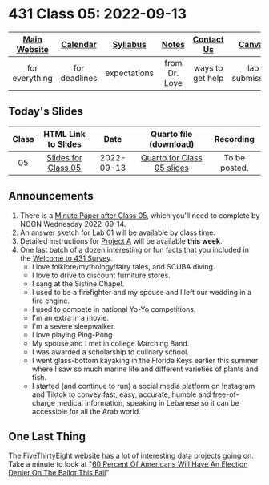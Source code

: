 # 431 Class 05: 2022-09-13

[Main Website](https://thomaselove.github.io/431-2022/) | [Calendar](https://thomaselove.github.io/431-2022/calendar.html) | [Syllabus](https://thomaselove.github.io/431-syllabus-2022/) | [Notes](https://thomaselove.github.io/431-notes/) | [Contact Us](https://thomaselove.github.io/431-2022/contact.html) | [Canvas](https://canvas.case.edu) | [Data and Code](https://github.com/THOMASELOVE/431-data)
:-----------: | :--------------: | :----------: | :---------: | :-------------: | :-----------: | :------------:
for everything | for deadlines | expectations | from Dr. Love | ways to get help | lab submission | for downloads

## Today's Slides

Class | HTML Link to Slides | Date | Quarto file (download) | Recording
:---: | :------------: | :---: | :--------------: | :----: 
05 | [Slides for Class 05](https://thomaselove.github.io/431-slides-2022/class05.html) | 2022-09-13 | [Quarto for Class 05 slides](https://thomaselove.github.io/431-slides-2022/class05.qmd) | To be posted.

## Announcements

1. There is a [Minute Paper after Class 05](https://github.com/THOMASELOVE/431-minute-2022), which you'll need to complete by NOON Wednesday 2022-09-14.
2. An answer sketch for Lab 01 will be available by class time.
3. Detailed instructions for [Project A](https://thomaselove.github.io/431-2022/assignments.html#project-a) will be available **this week**.
4. One last batch of a dozen interesting or fun facts that you included in the [Welcome to 431 Survey](https://bit.ly/431-2022-welcome-survey).
    - I love folklore/mythology/fairy tales, and SCUBA diving.
    - I love to drive to discount furniture stores.
    - I sang at the Sistine Chapel.
    - I used to be a firefighter and my spouse and I left our wedding in a fire engine.
    - I used to compete in national Yo-Yo competitions.
    - I'm an extra in a movie.
    - I'm a severe sleepwalker.
    - I love playing Ping-Pong.
    - My spouse and I met in college Marching Band.
    - I was awarded a scholarship to culinary school.
    - I went glass-bottom kayaking in the Florida Keys earlier this summer where I saw so much marine life and different varieties of plants and fish.
    - I started (and continue to run) a social media platform on Instagram and Tiktok to convey fast, easy, accurate, humble and free-of-charge medical information, speaking in Lebanese so it can be accessible for all the Arab world.

## One Last Thing

The FiveThirtyEight website has a lot of interesting data projects going on. Take a minute to look at "[60 Percent Of Americans Will Have An Election Denier On The Ballot This Fall](https://projects.fivethirtyeight.com/republicans-trump-election-fraud/)"
